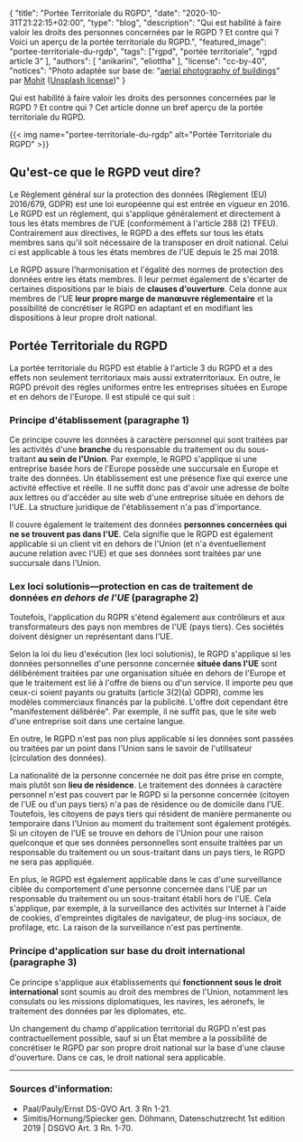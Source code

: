 {
    "title": "Portée Territoriale du RGPD",
    "date": "2020-10-31T21:22:15+02:00",
    "type": "blog",
    "description": "Qui est habilité à faire valoir les droits des personnes concernées par le RGPD ? Et contre qui ? Voici un aperçu de la portée territoriale du RGPD.",
    "featured_image": "portee-territoriale-du-rgdp",
    "tags": ["rgpd", "portée territoriale", "rgpd article 3" ],
    "authors": [ "anikarini", "eliottha" ],
    "license": "cc-by-40",
    "notices": "Photo adaptée sur base de: “[aerial photography of buildings](https://unsplash.com/photos/6M9xiVgkoN0)” par [Mohit](https://unsplash.com/@98mohitkumar) ([Unsplash license](https://unsplash.com/license))"
}

Qui est habilité à faire valoir les droits des personnes concernées par le RGPD ? Et contre qui ? Cet article donne un bref aperçu de la portée territoriale du RGPD.

{{< img name="portee-territoriale-du-rgdp" alt="Portée Territoriale du RGPD" >}}

## Qu'est-ce que le RGPD veut dire? 

Le Règlement général sur la protection des données (Règlement (EU) 2016/679, GDPR) est une loi européenne qui est entrée en vigueur en 2016. Le RGPD est un règlement, qui s'applique généralement et directement à tous les états membres de l'UE (conformément à l'article 288 (2) TFEU). Contrairement aux directives, le RGPD a des effets sur tous les états membres sans qu'il soit nécessaire de la transposer en droit national. Celui ci est applicable à tous les états membres de l'UE depuis le 25 mai 2018.  

Le RGPD assure l'harmonisation et l'égalité des normes de protection des données entre les états membres. Il leur permet également de s'écarter de certaines dispositions par le biais de **clauses d'ouverture**. Cela donne aux membres de l'UE **leur propre marge de manœuvre réglementaire** et la possibilité de concrétiser le RGPD en adaptant et en modifiant les dispositions à leur propre droit national.

## Portée Territoriale du RGPD

La portée territoriale du RGPD est établie à l'article 3 du RGPD et a des effets non seulement territoriaux mais aussi extraterritoriaux. En outre, le RGPD prévoit des règles uniformes entre les entreprises situées en Europe et en dehors de l'Europe. Il est stipulé ce qui suit :

### Principe d'établissement (paragraphe 1)

Ce principe couvre les données à caractère personnel qui sont traitées par les activités d'une **branche** du responsable du traitement ou du sous-traitant **au sein de l'Union**. Par exemple, le RGPD s'applique si une entreprise basée hors de l'Europe possède une succursale en Europe et traite des données. Un établissement est une présence fixe qui exerce une activité effective et réelle. Il ne suffit donc pas d'avoir une adresse de boîte aux lettres ou d'accéder au site web d'une entreprise située en dehors de l'UE. La structure juridique de l'établissement n'a pas d'importance.

Il couvre également le traitement des données **personnes concernées qui ne se trouvent pas dans l'UE**. Cela signifie que le RGPD est également applicable si un client vit en dehors de l'Union (et n'a éventuellement aucune relation avec l'UE) et que ses données sont traitées par une succursale dans l'Union.

### Lex loci solutionis—protection en cas de traitement de données *en dehors de l'UE* (paragraphe 2)

Toutefois, l'application du RGPR s'étend également aux contrôleurs et aux transformateurs des pays non membres de l'UE (pays tiers). Ces sociétés doivent désigner un représentant dans l'UE.

Selon la loi du lieu d'exécution (lex loci solutionis), le RGPD s'applique si les données personnelles d'une personne concernée **située dans l'UE** sont délibérément traitées par une organisation située en dehors de l'Europe et que le traitement est lié à l'offre de biens ou d'un service. Il importe peu que ceux-ci soient payants ou gratuits (article 3(2)(a) GDPR), comme les modèles commerciaux financés par la publicité. L'offre doit cependant être "manifestement délibérée". Par exemple, il ne suffit pas, que le site web d'une entreprise soit dans une certaine langue.

En outre, le RGPD n'est pas non plus applicable si les données sont passées ou traitées par un point dans l'Union sans le savoir de l'utilisateur (circulation des données).

La nationalité de la personne concernée ne doit pas être prise en compte, mais plutôt son **lieu de résidence**. Le traitement des données à caractère personnel n'est pas couvert par le RGPD si la personne concernée (citoyen de l'UE ou d'un pays tiers) n'a pas de résidence ou de domicile dans l'UE. Toutefois, les citoyens de pays tiers qui résident de manière permanente ou temporaire dans l'Union au moment du traitement sont également protégés. Si un citoyen de l'UE se trouve en dehors de l'Union pour une raison quelconque et que ses données personnelles sont ensuite traitées par un responsable du traitement ou un sous-traitant dans un pays tiers, le RGPD ne sera pas appliquée.

En plus, le RGPD est également applicable dans le cas d'une surveillance ciblée du comportement d'une personne concernée dans l'UE par un responsable du traitement ou un sous-traitant établi hors de l'UE. Cela s'applique, par exemple, à la surveillance des activités sur Internet à l'aide de cookies, d'empreintes digitales de navigateur, de plug-ins sociaux, de profilage, etc. La raison de la surveillance n'est pas pertinente. 

### Principe d'application sur base du droit international (paragraphe 3)

Ce principe s'applique aux établissements qui **fonctionnent sous le droit international** sont soumis au droit des membres de l'Union, notamment les consulats ou les missions diplomatiques, les navires, les aéronefs, le traitement des données par les diplomates, etc.

Un changement du champ d'application territorial du RGPD n'est pas contractuellement possible, sauf si un État membre a la possibilité de concrétiser le RGPD par son propre droit national sur la base d'une clause d'ouverture. Dans ce cas, le droit national sera applicable. <!-- TODO: Here it would be great to know whether there are examples of this. -->

---

### Sources d'information:

- Paal/Pauly/Ernst DS-GVO Art. 3 Rn 1-21.
- Simitis/Hornung/Spiecker gen. Döhmann, Datenschutzrecht 1st edition 2019 | DSGVO Art. 3 Rn. 1-70.
